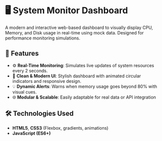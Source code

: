 # 🖥️ System Monitor Dashboard

A modern and interactive web-based dashboard to visually display CPU, Memory, and Disk usage in real-time using mock data. Designed for performance monitoring simulations.

## 🚀 Features

- ⚙️ **Real-Time Monitoring**: Simulates live updates of system resources every 2 seconds.
- 🎯 **Clean & Modern UI**: Stylish dashboard with animated circular indicators and responsive design.
- 💡 **Dynamic Alerts**: Warns when memory usage goes beyond 80% with visual cues.
- 🌐 **Modular & Scalable**: Easily adaptable for real data or API integration

## 🛠️ Technologies Used

- **HTML5**, **CSS3** (Flexbox, gradients, animations)
- **JavaScript (ES6+)**


